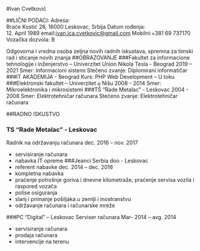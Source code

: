 #Ivan Cvetković

##LIČNI PODACI:
Adresa:		
Braće Kostić 28, 16000 Leskovac, Srbija
Datum rođenja:	
12. April 1989
email:ivan.ica.cvetkovic@gmail.com
Mobilni:+381 69 737170
Vozačka dozvola:	B



Odgovorna i vredna osoba zeljna novih radnih iskustava, spremna za timski rad i sticanje novih znanja
##OBRAZOVANJE
###Fakultet za informacione tehnologije i inženjerstvo – Univerzitet Union Nikola Tesla - Beograd
2019 – 2021
Smer: Informacioni sistemi 	Stečeno zvanje: Diplomirani informatičar
###IT AKADEMIJA - Beograd
Kurs: PHP Web Development – U toku
###Elektronski fakultet – Univerzitet u Nišu
2008 - 2014
Smer: Mikroelektronika i mikrosistemi
###TŠ “Rade Metalac” - Leskovac
2004 - 2008
Smer: Elektrotehničar računara 		Stečeno zvanje: Elektrotehničar računara 

##RADNO ISKUSTVO
### TS “Rade Metalac” - Leskovac
Radnik na održavanju računara
dec. 2016 – nov. 2017
-	servisiranje računara
-	nabavka IT opreme 
###Jeanci Serbia doo - Leskovac
- referent nabavke
dec. 2014 – dec. 2016
-	kompletna nabavka
-	praćenje potrošnje goriva i dnevne kilometraže, praćenje servisa vozila i raspored vozača
-	polise osiguranja
-	slanj i primanje pošiljaka u zemlji i inostranstvu
-	održavanje računara i računarske mreže 

###PC “Digital” – Leskovac
Serviser računara
Mar- 2014 – avg. 2014
-	servisiranje računara
-	prodaja računara
-	intervencije na terenu 
